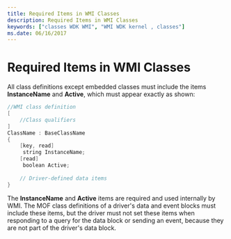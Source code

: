 ```yaml
---
title: Required Items in WMI Classes
description: Required Items in WMI Classes
keywords: ["classes WDK WMI", "WMI WDK kernel , classes"]
ms.date: 06/16/2017
---
```


# Required Items in WMI Classes





All class definitions except embedded classes must include the items **InstanceName** and **Active**, which must appear exactly as shown:

```cpp
//WMI class definition
[
    //Class qualifiers
]
ClassName : BaseClassName
{
    [key, read]
     string InstanceName;
    [read] 
     boolean Active;
 
    // Driver-defined data items
}
```

The **InstanceName** and **Active** items are required and used internally by WMI. The MOF class definitions of a driver's data and event blocks must include these items, but the driver must not set these items when responding to a query for the data block or sending an event, because they are not part of the driver's data block.

 

 




